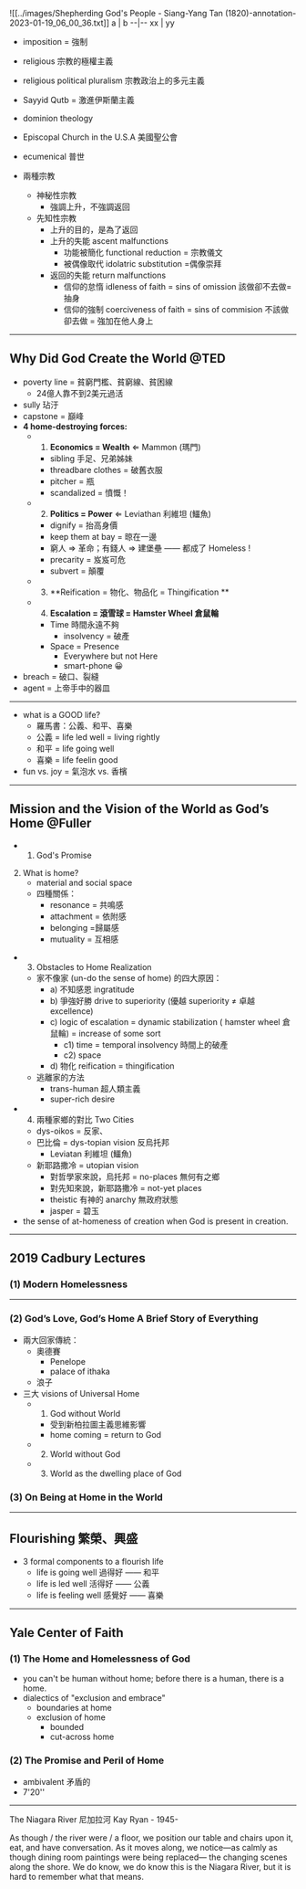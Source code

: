
![[../images/Shepherding God's People - Siang-Yang Tan (1820)-annotation-2023-01-19_06_00_36.txt]]
a | b
--|--
xx | yy


- imposition = 強制
- religious 宗教的極權主義
- religious political pluralism 宗教政治上的多元主義
- Sayyid Qutb = 激進伊斯蘭主義
- dominion theology 
- Episcopal Church in the U.S.A 美國聖公會
- ecumenical 普世

- 兩種宗教
	- 神秘性宗教
		- 強調上升，不強調返回
	- 先知性宗教
		- 上升的目的，是為了返回
		- 上升的失能 ascent malfunctions
			- 功能被簡化 functional reduction = 宗教儀文
			- 被偶像取代 idolatric substitution =偶像崇拜
		- 返回的失能 return malfunctions 
			- 信仰的怠惰 idleness of faith = sins of omission 該做卻不去做= 抽身
			- 信仰的強制 coerciveness of faith = sins of commision 不該做卻去做 = 強加在他人身上

--- 
## Why Did God Create the World @TED

- poverty line = 貧窮門檻、貧窮線、貧困線
	- 24億人靠不到2美元過活
- sully 玷汙
- capstone = 巔峰
- **4 home-destroying forces:**
	- 1) **Economics = Wealth** ⇐ Mammon (瑪門)
		- sibling 手足、兄弟姊妹
		- threadbare clothes = 破舊衣服
		- pitcher = 瓶
		- scandalized = 憤慨！
	- 2) **Politics = Power** ⇐ Leviathan 利維坦 (鱷魚)
		- dignify = 抬高身價
		- keep them at bay = 晾在一邊
		- 窮人 ⇒ 革命；有錢人 ⇒ 建堡壘 —— 都成了 Homeless !
		- precarity = 岌岌可危
		- subvert = 顛覆
	- 3)  **Reification = 物化、物品化 = Thingification **		
	- 4) **Escalation = 滾雪球 = Hamster Wheel 倉鼠輪**
		- Time 時間永遠不夠
			- insolvency = 破產
		- Space = Presence 
			- Everywhere but not Here
			- smart-phone 😀
- breach = 破口、裂縫
- agent = 上帝手中的器皿
---
- what is a GOOD life?
	- 羅馬書：公義、和平、喜樂
	- 公義 = life led well = living rightly
	- 和平 = life going well
	- 喜樂 = life feelin good
- fun vs. joy = 氣泡水 vs. 香檳

---

##  Mission and the Vision of the World as God’s Home @Fuller

- 1) God's Promise 
2) What is home?
	- material and social space
	- 四種關係：
		- resonance = 共鳴感
		- attachment = 依附感
		- belonging =歸屬感
		- mutuality = 互相感
- 3) Obstacles to Home Realization
	- 家不像家 (un-do the sense of home) 的四大原因：
		- a) 不知感恩 ingratitude
		- b) 爭強好勝 drive to superiority (優越 superiority ≠ 卓越 excellence)
		- c) logic of escalation = dynamic stabilization ( hamster wheel 倉鼠輪) = increase of some sort
			- c1) time = temporal insolvency 時間上的破產
			- c2) space
		- d) 物化 reification = thingification
	- 逃離家的方法
		- trans-human 超人類主義
		- super-rich desire
- 4) 兩種家鄉的對比 Two Cities
	- dys-oikos = 反家、
	- 巴比倫 = dys-topian vision 反烏托邦
		- Leviatan 利維坦 (鱷魚)
	- 新耶路撒冷 = utopian vision 
		- 對哲學家來說，烏托邦 = no-places 無何有之鄉
		- 對先知來說，新耶路撒冷 = not-yet places
		- theistic 有神的 anarchy 無政府狀態
		- jasper = 碧玉
- the sense of at-homeness of creation when God is present in creation.


---
## 2019 Cadbury Lectures

### (1) Modern Homelessness 

---
### (2) God’s Love, God’s Home A Brief Story of Everything
- 兩大回家傳統：
	- 奧德賽
		- Penelope
		- palace of ithaka
	- 浪子
- 三大 visions of Universal Home
	- 1) God without World
		- 受到新柏拉圖主義思維影響
		- home coming = return to God
	- 2) World without God
	- 3) World as the dwelling place of God


### (3) On Being at Home in the World


---

## Flourishing 繁榮、興盛
- 3 formal components to a flourish life
	- life is going well 過得好 —— 和平
	- life is led well 活得好 —— 公義
	- life is feeling well  感覺好 —— 喜樂

---

## Yale Center of Faith

### (1) The Home and Homelessness of God
- you can't be human without home; before there is a human, there is a home.
- dialectics of "exclusion and embrace"
	- boundaries at home
	- exclusion of home
		- bounded
		- cut-across home

### (2) The Promise and Peril of Home 
- ambivalent 矛盾的
- 7'20''

---

The Niagara River 尼加拉河
Kay Ryan - 1945-

As though / the river were / a floor, 
we position
our table and chairs
upon it, eat, and
have conversation.
As it moves along,
we notice—as
calmly as though
dining room paintings
were being replaced—
the changing scenes
along the shore. We
do know, we do
know this is the
Niagara River, but
it is hard to remember
what that means.
